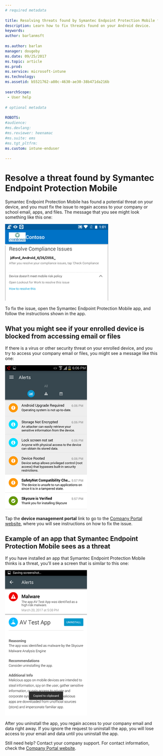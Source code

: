 ```yaml
---
# required metadata

title: Resolving threats found by Symantec Endpoint Protection Mobile for Android | Microsoft Docs
description: Learn how to fix threats found on your Android device.
keywords:
author: barlanmsft

ms.author: barlan
manager: dougeby
ms.date: 09/25/2017
ms.topic: article
ms.prod:
ms.service: microsoft-intune
ms.technology:
ms.assetid: b5521762-a80c-4630-ae30-38b471da216b

searchScope:
 - User help

# optional metadata

ROBOTS:  
#audience:
#ms.devlang:
#ms.reviewer: heenamac
#ms.suite: ems
#ms.tgt_pltfrm:
ms.custom: intune-enduser

---
```


# Resolve a threat found by Symantec Endpoint Protection Mobile

Symantec Endpoint Protection Mobile has found a potential threat on your device, and you must fix the issue to regain access to your company or school email, apps, and files. The message that you see might look something like this one:

![Skycure found a threat on your device](./media/lookout-threat-found-android.png)

To fix the issue, open the Symantec Endpoint Protection Mobile app, and follow the instructions shown in the app.

## What you might see if your enrolled device is blocked from accessing email or files

If there is a virus or other security threat on your enrolled device, and you try to access your company email or files, you might see a message like this one:

![Skycure error message with link to Company Portal website](./media/skycure-list-of-potential-issues-android.png)

Tap the **device management portal** link to go to the [Company Portal website](https://portal.manage.microsoft.com#HelpDeskDialog), where you will see instructions on how to fix the issue.

## Example of an app that Symantec Endpoint Protection Mobile sees as a threat

If you have installed an app that Symantec Endpoint Protection Mobile thinks is a threat, you'll see a screen that is similar to this one:

![example of Skycure virus alert message](./media/skycure-virus-alert-android.png)

After you uninstall the app, you regain access to your company email and data right away. If you ignore the request to uninstall the app, you will lose access to your email and data until you uninstall the app.

Still need help? Contact your company support. For contact information, check the [Company Portal website](https://portal.manage.microsoft.com#HelpDeskDialog).

